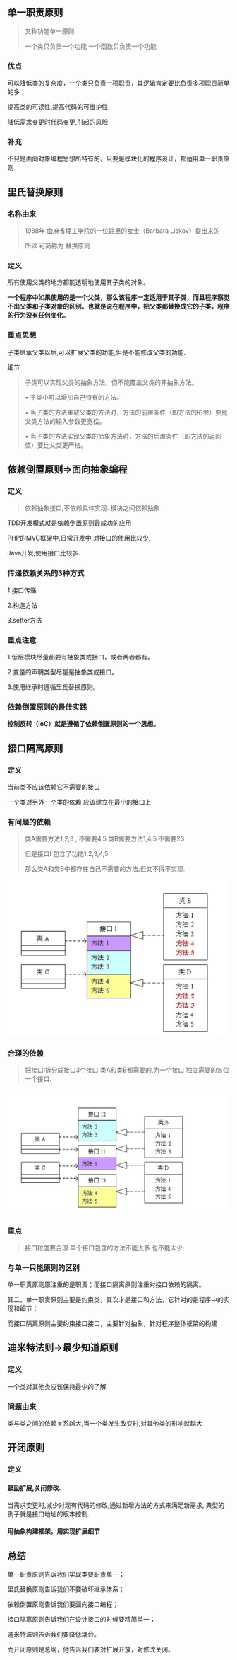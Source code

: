 





## 单一职责原则

> 又称功能单一原则
>
> 一个类只负责一个功能   一个函数只负责一个功能

### 优点

可以降低类的复杂度，一个类只负责一项职责，其逻辑肯定要比负责多项职责简单的多；

提高类的可读性,提高代码的可维护性

降低需求变更时代码变更,引起的风险

### 补充

不只是面向对象编程思想所特有的，只要是模块化的程序设计，都适用单一职责原则



## 里氏替换原则 

### 名称由来

> 1988年 由麻省理工学院的一位姓里的女士（Barbara Liskov）提出来的
>
> 所以 可简称为 替换原则

### 定义

所有使用父类的地方都能透明地使用其子类的对象。

**一个程序中如果使用的是一个父类，那么该程序一定适用于其子类，而且程序察觉不出父类和子类对象的区别。也就是说在程序中，把父类都替换成它的子类，程序的行为没有任何变化。**



### 重点思想

子类继承父类以后,可以扩展父类的功能,但是不能修改父类的功能.

细节

>子类可以实现父类的抽象方法，但不能覆盖父类的非抽象方法。
>
>• 子类中可以增加自己特有的方法。
>
>• 当子类的方法重载父类的方法时，方法的前置条件（即方法的形参）要比父类方法的输入参数更宽松。
>
>• 当子类的方法实现父类的抽象方法时，方法的后置条件（即方法的返回值）要比父类更严格。



## 依赖倒置原则=>面向抽象编程

### 定义

> 依赖抽象接口,不依赖具体实现.      模块之间依赖抽象

TDD开发模式就是依赖倒置原则最成功的应用

PHP的MVC框架中,日常开发中,对接口的使用比较少,

Java开发,使用接口比较多.

### 传递依赖关系的3种方式

1.接口传递

2.构造方法

3.setter方法

### 重点注意

1.低层模块尽量都要有抽象类或接口，或者两者都有。

2.变量的声明类型尽量是抽象类或接口。

3.使用继承时遵循里氏替换原则。

### 依赖倒置原则的最佳实践

**控制反转（IoC）就是遵循了依赖倒置原则的一个思想。**









## 接口隔离原则

### 定义

当前类不应该依赖它不需要的接口

一个类对另外一个类的依赖  应该建立在最小的接口上

### 有问题的依赖

> 类A需要方法1,2,3 , 不需要4,5       类B需要方法1,4,5,不需要23
>
> 但是接口I 包含了功能1,2,3,4,5
>
> 那么类A和类B中都存在自己不需要的方法,但又不得不实现.

![image-20200617100828230](imgs/image-20200617100828230.png)

### 合理的依赖

> 把接口I拆分成接口3个接口   类A和类B都需要的,为一个接口  独立需要的各位一个接口.

![image-20200617100811538](imgs/image-20200617100811538.png)

### 重点

> 接口粒度要合理  单个接口包含的方法不能太多     也不能太少

### 与单一只能原则的区别

单一职责原则原注重的是职责；而接口隔离原则注重对接口依赖的隔离。

其二，单一职责原则主要是约束类，其次才是接口和方法，它针对的是程序中的实现和细节；

而接口隔离原则主要约束接口接口，主要针对抽象，针对程序整体框架的构建





## 迪米特法则=>最少知道原则

### 定义

一个类对其他类应该保持最少的了解

### 问题由来

类与类之间的依赖关系越大,当一个类发生改变时,对其他类的影响就越大



## 开闭原则

### 定义

#### 鼓励扩展,关闭修改.

当需求变更时,减少对现有代码的修改,通过新增方法的方式来满足新需求, 典型的例子就是接口地址的版本控制.

#### 用抽象构建框架，用实现扩展细节



## 总结

单一职责原则告诉我们实现类要职责单一；

里氏替换原则告诉我们不要破坏继承体系；

依赖倒置原则告诉我们要面向接口编程；

接口隔离原则告诉我们在设计接口的时候要精简单一；

迪米特法则告诉我们要降低耦合。

而开闭原则是总纲，他告诉我们要对扩展开放，对修改关闭。

